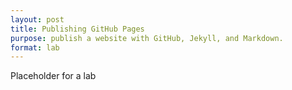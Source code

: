```yaml
---
layout: post
title: Publishing GitHub Pages
purpose: publish a website with GitHub, Jekyll, and Markdown.
format: lab
---
```


Placeholder for a lab

